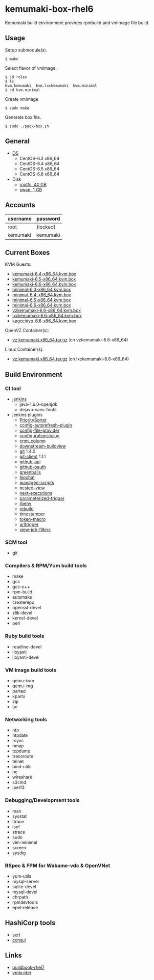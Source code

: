 kemumaki-box-rhel6
==================

Kemumaki build environment provides rpmbuild and vmimage file build.

Usage
-----

Setup submodule(s).

```
$ make
```

Select flavor of vmimage.

```
$ cd roles
$ ls
kvm.kemumaki  kvm.lxckemumaki  kvm.minimal
$ cd kvm.minimal
```

Create vmimage.

```
$ sudo make
```

Generate box file.

```
$ sudo ./pack-box.sh
```

General
-------

+ [OS](vmbuilder.conf#L5-L6)
  + CentOS-6.3 x86_64
  + CentOS-6.4 x86_64
  + CentOS-6.5 x86_64
  + CentOS-6.6 x86_64
+ Disk
  + [rootfs: 40 GB](vmbuilder.conf.d/disk.conf#L1)
  + [swap: 1 GB](vmbuilder.conf.d/disk.conf#L2)

Accounts
--------

| username | password |
|:---------|:---------|
| root     | (locked) |
| kemumaki | kemumaki |

Current Boxes
-------------

KVM Guests:

+ [kemumaki-6.4-x86_64.kvm.box](http://dlc.wakame.axsh.jp/wakameci/kemumaki-box-rhel6/current/kemumaki-6.4-x86_64.kvm.box)
+ [kemumaki-6.5-x86_64.kvm.box](http://dlc.wakame.axsh.jp/wakameci/kemumaki-box-rhel6/current/kemumaki-6.5-x86_64.kvm.box)
+ [kemumaki-6.6-x86_64.kvm.box](http://dlc.wakame.axsh.jp/wakameci/kemumaki-box-rhel6/current/kemumaki-6.6-x86_64.kvm.box)
+ [minimal-6.3-x86_64.kvm.box](http://dlc.wakame.axsh.jp/wakameci/kemumaki-box-rhel6/current/minimal-6.3-x86_64.kvm.box)
+ [minimal-6.4-x86_64.kvm.box](http://dlc.wakame.axsh.jp/wakameci/kemumaki-box-rhel6/current/minimal-6.4-x86_64.kvm.box)
+ [minimal-6.5-x86_64.kvm.box](http://dlc.wakame.axsh.jp/wakameci/kemumaki-box-rhel6/current/minimal-6.5-x86_64.kvm.box)
+ [minimal-6.6-x86_64.kvm.box](http://dlc.wakame.axsh.jp/wakameci/kemumaki-box-rhel6/current/minimal-6.6-x86_64.kvm.box)
+ [vzkemumaki-6.6-x86_64.kvm.box](http://dlc.wakame.axsh.jp/wakameci/kemumaki-box-rhel6/current/vzkemumaki-6.6-x86_64.kvm.box)
+ [lxckemumaki-6.6-x86_64.kvm.box](http://dlc.wakame.axsh.jp/wakameci/kemumaki-box-rhel6/current/lxckemumaki-6.6-x86_64.kvm.box)
+ [kagechiyo-6.6-x86_64.kvm.box](http://dlc.wakame.axsh.jp/wakameci/kemumaki-box-rhel6/current/kagechiyo-6.6-x86_64.kvm.box)

OpenVZ Container(s):

+ [vz.kemumaki.x86_64.tar.gz](http://dlc.wakame.axsh.jp/wakameci/kemumaki-box-rhel6/current/vz.kemumaki.x86_64.tar.gz) (on vzkemumaki-6.6-x86_64)

Linux Container(s):

+ [vz.kemumaki.x86_64.tar.gz](http://dlc.wakame.axsh.jp/wakameci/kemumaki-box-rhel6/current/vz.kemumaki.x86_64.tar.gz) (on lxckemumaki-6.6-x86_64)

Build Environment
-----------------

### CI tool

+ [jenkins](http://jenkins-ci.org/)
   + java-1.6.0-openjdk
   + dejavu-sans-fonts
+ jenkins plugins
   + [PrioritySorter](https://wiki.jenkins-ci.org/display/JENKINS/Priority+Sorter+Plugin)
   + [config-autorefresh-plugin](https://wiki.jenkins-ci.org/display/JENKINS/Config+AutoRefresh+Plugin)
   + [config-file-provider](https://wiki.jenkins-ci.org/display/JENKINS/Config+File+Provider+Plugin)
   + [configurationslicing](https://wiki.jenkins-ci.org/display/JENKINS/Configuration+Slicing+Plugin)
   + [cron_column](https://wiki.jenkins-ci.org/display/JENKINS/Cron+Column+Plugin)
   + [downstream-buildview](https://wiki.jenkins-ci.org/display/JENKINS/Downstream+buildview+plugin)
   + [git](https://wiki.jenkins-ci.org/display/JENKINS/Git+Plugin)        1.4.0
   + [git-client](https://wiki.jenkins-ci.org/display/JENKINS/Git+Client+Plugin) 1.1.1
   + [github-api](https://wiki.jenkins-ci.org/display/JENKINS/GitHub+API+Plugin)
   + [github-oauth](https://wiki.jenkins-ci.org/display/JENKINS/Github+OAuth+Plugin)
   + [greenballs](https://wiki.jenkins-ci.org/display/JENKINS/Green+Balls)
   + [hipchat](https://wiki.jenkins-ci.org/display/JENKINS/HipChat+Plugin)
   + [managed-scripts](https://wiki.jenkins-ci.org/display/JENKINS/Managed+Script+Plugin)
   + [nested-view](https://wiki.jenkins-ci.org/display/JENKINS/Nested+View+Plugin)
   + [next-executions](https://wiki.jenkins-ci.org/display/JENKINS/Next+Executions)
   + [parameterized-trigger](https://wiki.jenkins-ci.org/display/JENKINS/Parameterized+Trigger+Plugin)
   + [rbenv](https://wiki.jenkins-ci.org/display/JENKINS/Rbenv+Plugin)
   + [rebuild](https://wiki.jenkins-ci.org/display/JENKINS/Rebuild+Plugin)
   + [timestamper](https://wiki.jenkins-ci.org/display/JENKINS/Timestamper)
   + [token-macro](https://wiki.jenkins-ci.org/display/JENKINS/Token+Macro+Plugin)
   + [urltrigger](https://wiki.jenkins-ci.org/display/JENKINS/URLTrigger+Plugin)
   + [view-job-filters](https://wiki.jenkins-ci.org/display/JENKINS/View+Job+Filters)

### SCM tool

+ git

### Compilers &amp; RPM/Yum build tools

+ make
+ gcc
+ gcc-c++
+ rpm-build
+ automake
+ createrepo
+ openssl-devel
+ zlib-devel
+ kernel-devel
+ perl

### Ruby build tools

+ readline-devel
+ libyaml
+ libyaml-devel

### VM image build tools

+ qemu-kvm
+ qemu-img
+ parted
+ kpartx
+ zip
+ tar

### Networking tools

+ ntp
+ ntpdate
+ rsync
+ nmap
+ tcpdump
+ traceroute
+ telnet
+ bind-utils
+ nc
+ wireshark
+ s3cmd
+ iperf3

### Debugging/Development tools

+ man
+ sysstat
+ ltrace
+ lsof
+ strace
+ sudo
+ vim-minimal
+ screen
+ sysdig

### RSpec &amp; FPM for Wakame-vdc &amp; OpenVNet

+ yum-utils
+ mysql-server
+ sqlite-devel
+ mysql-devel
+ chrpath
+ rpmdevtools
+ epel-release

## HashiCorp tools

+ [serf](https://serfdom.io/)
+ [consul](https://consul.io/)

Links
-----

+ [buildbook-rhel7](https://github.com/wakameci/buildbook-rhel7)
+ [vmbuider](https://github.com/hansode/vmbuilder)
